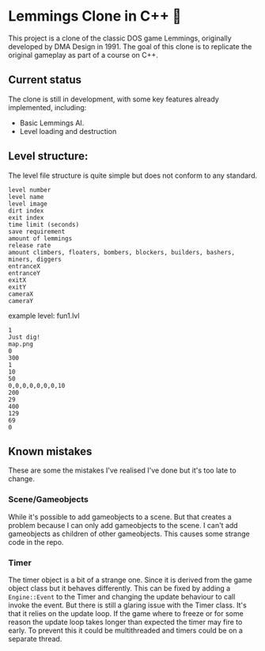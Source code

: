 # Lemmings Clone in C++ 🚶

This project is a clone of the classic DOS game Lemmings, originally developed by DMA Design in 1991. The goal of this clone is to replicate the original gameplay as part of a course on C++.

## Current status
The clone is still in development, with some key features already implemented, including:
* Basic Lemmings AI.
* Level loading and destruction

## Level structure:
The level file structure is quite simple but does not conform to any standard.
```
level number
level name
level image
dirt index
exit index
time limit (seconds)
save requirement
amount of lemmings
release rate
amount climbers, floaters, bombers, blockers, builders, bashers, miners, diggers
entranceX
entranceY
exitX
exitY
cameraX
cameraY
```
example level: fun1.lvl
```
1
Just dig!
map.png
0
300
1
10
50
0,0,0,0,0,0,0,10
200
29
400
129
69
0
```
## Known mistakes
These are some the mistakes I've realised I've done but it's too late to change.

### Scene/Gameobjects
While it's possible to add gameobjects to a scene. But that creates a problem because I can only add gameobjects to the scene. I can't add gameobjects as children of other gameobjects. This causes some strange code in the repo.

### Timer
The timer object is a bit of a strange one. Since it is derived from the game object class but it behaves differently. This can be fixed by adding a `Engine::Event` to the Timer and changing the update behaviour to call invoke the event. But there is still a glaring issue with the Timer class. It's that it relies on the update loop. If the game where to freeze or for some reason the update loop takes longer than expected the timer may fire to early. To prevent this it could be multithreaded and  timers could be on a separate thread.